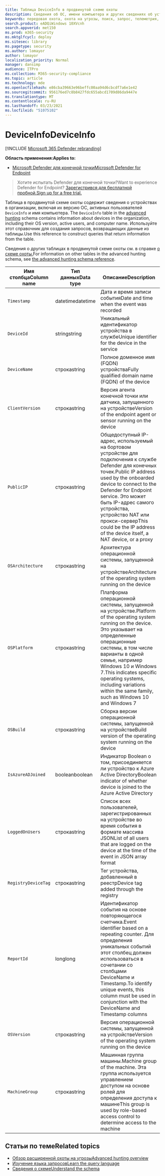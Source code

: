 ```yaml
---
title: Таблица DeviceInfo в продвинутой схеме охоты
description: Сведения об ОС, имени компьютера и других сведениях об устройстве в таблице DeviceInfo в продвинутой схеме охоты
keywords: передовая охота, охота на угрозы, поиск, запрос, телеметрия, справочная схема, кусто, таблица, столбец, тип данных, описание, deviceinfo, устройство, ОС, платформа, пользователи, DeviceInfo
search.product: eADQiWindows 10XVcnh
search.appverid: met150
ms.prod: m365-security
ms.mktglfcycl: deploy
ms.sitesec: library
ms.pagetype: security
ms.author: lomayor
author: lomayor
localization_priority: Normal
manager: dansimp
audience: ITPro
ms.collection: M365-security-compliance
ms.topic: article
ms.technology: mde
ms.openlocfilehash: e86cba39663e96beffc00aa94d6cbcdf7a6e1e42
ms.sourcegitcommit: 956176ed7c8b8427fdc655abcd1709d86da9447e
ms.translationtype: MT
ms.contentlocale: ru-RU
ms.lasthandoff: 03/23/2021
ms.locfileid: "51075102"
---
```

# <a name="deviceinfo"></a><span data-ttu-id="e0aef-104">DeviceInfo</span><span class="sxs-lookup"><span data-stu-id="e0aef-104">DeviceInfo</span></span>

[!INCLUDE [Microsoft 365 Defender rebranding](../../includes/microsoft-defender.md)]

<span data-ttu-id="e0aef-105">**Область применения:**</span><span class="sxs-lookup"><span data-stu-id="e0aef-105">**Applies to:**</span></span>
- [<span data-ttu-id="e0aef-106">Microsoft Defender для конечной точки</span><span class="sxs-lookup"><span data-stu-id="e0aef-106">Microsoft Defender for Endpoint</span></span>](https://go.microsoft.com/fwlink/p/?linkid=2154037)


><span data-ttu-id="e0aef-107">Хотите испытать Defender для конечной точки?</span><span class="sxs-lookup"><span data-stu-id="e0aef-107">Want to experience Defender for Endpoint?</span></span> [<span data-ttu-id="e0aef-108">Зарегистрився для бесплатной пробной.</span><span class="sxs-lookup"><span data-stu-id="e0aef-108">Sign up for a free trial.</span></span>](https://www.microsoft.com/microsoft-365/windows/microsoft-defender-atp?ocid=docs-wdatp-advancedhuntingref-abovefoldlink)

<span data-ttu-id="e0aef-109">Таблица в продвинутой схеме охоты содержит сведения о устройствах в организации, включая их версию ОС, активных пользователей `DeviceInfo` и имя компьютера. [](advanced-hunting-overview.md)</span><span class="sxs-lookup"><span data-stu-id="e0aef-109">The `DeviceInfo` table in the [advanced hunting](advanced-hunting-overview.md) schema contains information about devices in the organization, including their OS version, active users, and computer name.</span></span> <span data-ttu-id="e0aef-110">Используйте этот справочник для создания запросов, возвращающих данные из таблицы.</span><span class="sxs-lookup"><span data-stu-id="e0aef-110">Use this reference to construct queries that return information from the table.</span></span>

<span data-ttu-id="e0aef-111">Сведения о других таблицах в продвинутой схеме охоты см. в справке [о схеме охоты.](advanced-hunting-schema-reference.md)</span><span class="sxs-lookup"><span data-stu-id="e0aef-111">For information on other tables in the advanced hunting schema, see [the advanced hunting schema reference](advanced-hunting-schema-reference.md).</span></span>

| <span data-ttu-id="e0aef-112">Имя столбца</span><span class="sxs-lookup"><span data-stu-id="e0aef-112">Column name</span></span> | <span data-ttu-id="e0aef-113">Тип данных</span><span class="sxs-lookup"><span data-stu-id="e0aef-113">Data type</span></span> | <span data-ttu-id="e0aef-114">Описание</span><span class="sxs-lookup"><span data-stu-id="e0aef-114">Description</span></span> |
|-------------|-----------|-------------|
| `Timestamp` | <span data-ttu-id="e0aef-115">datetime</span><span class="sxs-lookup"><span data-stu-id="e0aef-115">datetime</span></span> | <span data-ttu-id="e0aef-116">Дата и время записи события</span><span class="sxs-lookup"><span data-stu-id="e0aef-116">Date and time when the event was recorded</span></span> |
| `DeviceId` | <span data-ttu-id="e0aef-117">string</span><span class="sxs-lookup"><span data-stu-id="e0aef-117">string</span></span> | <span data-ttu-id="e0aef-118">Уникальный идентификатор устройства в службе</span><span class="sxs-lookup"><span data-stu-id="e0aef-118">Unique identifier for the device in the service</span></span> |
| `DeviceName` | <span data-ttu-id="e0aef-119">строка</span><span class="sxs-lookup"><span data-stu-id="e0aef-119">string</span></span> | <span data-ttu-id="e0aef-120">Полное доменное имя (FQDN) устройства</span><span class="sxs-lookup"><span data-stu-id="e0aef-120">Fully qualified domain name (FQDN) of the device</span></span> |
| `ClientVersion` | <span data-ttu-id="e0aef-121">строка</span><span class="sxs-lookup"><span data-stu-id="e0aef-121">string</span></span> | <span data-ttu-id="e0aef-122">Версия агента конечной точки или датчика, запущенного на устройстве</span><span class="sxs-lookup"><span data-stu-id="e0aef-122">Version of the endpoint agent or sensor running on the device</span></span> |
| `PublicIP` | <span data-ttu-id="e0aef-123">строка</span><span class="sxs-lookup"><span data-stu-id="e0aef-123">string</span></span> | <span data-ttu-id="e0aef-124">Общедоступный IP-адрес, используемый на бортовом устройстве для подключения к службе Defender для конечных точек.</span><span class="sxs-lookup"><span data-stu-id="e0aef-124">Public IP address used by the onboarded device to connect to the Defender for Endpoint service.</span></span> <span data-ttu-id="e0aef-125">Это может быть IP-адрес самого устройства, устройство NAT или прокси-сервер</span><span class="sxs-lookup"><span data-stu-id="e0aef-125">This could be the IP address of the device itself, a NAT device, or a proxy</span></span> |
| `OSArchitecture` | <span data-ttu-id="e0aef-126">строка</span><span class="sxs-lookup"><span data-stu-id="e0aef-126">string</span></span> | <span data-ttu-id="e0aef-127">Архитектура операционной системы, запущенной на устройстве</span><span class="sxs-lookup"><span data-stu-id="e0aef-127">Architecture of the operating system running on the device</span></span> |
| `OSPlatform` | <span data-ttu-id="e0aef-128">строка</span><span class="sxs-lookup"><span data-stu-id="e0aef-128">string</span></span> | <span data-ttu-id="e0aef-129">Платформа операционной системы, запущенной на устройстве.</span><span class="sxs-lookup"><span data-stu-id="e0aef-129">Platform of the operating system running on the device.</span></span> <span data-ttu-id="e0aef-130">Это указывает на определенные операционные системы, в том числе варианты в одной семье, например Windows 10 и Windows 7.</span><span class="sxs-lookup"><span data-stu-id="e0aef-130">This indicates specific operating systems, including variations within the same family, such as Windows 10 and Windows 7</span></span> |
| `OSBuild` | <span data-ttu-id="e0aef-131">строка</span><span class="sxs-lookup"><span data-stu-id="e0aef-131">string</span></span> | <span data-ttu-id="e0aef-132">Сборка версии операционной системы, запущенной на устройстве</span><span class="sxs-lookup"><span data-stu-id="e0aef-132">Build version of the operating system running on the device</span></span> |
| `IsAzureADJoined` | <span data-ttu-id="e0aef-133">boolean</span><span class="sxs-lookup"><span data-stu-id="e0aef-133">boolean</span></span> | <span data-ttu-id="e0aef-134">Индикатор Boolean о том, присоединяется ли устройство к Azure Active Directory</span><span class="sxs-lookup"><span data-stu-id="e0aef-134">Boolean indicator of whether device is joined to the Azure Active Directory</span></span> |
| `LoggedOnUsers` | <span data-ttu-id="e0aef-135">строка</span><span class="sxs-lookup"><span data-stu-id="e0aef-135">string</span></span> | <span data-ttu-id="e0aef-136">Список всех пользователей, зарегистрированных на устройстве во время события в формате массива JSON</span><span class="sxs-lookup"><span data-stu-id="e0aef-136">List of all users that are logged on the device at the time of the event in JSON array format</span></span> |
| `RegistryDeviceTag` | <span data-ttu-id="e0aef-137">строка</span><span class="sxs-lookup"><span data-stu-id="e0aef-137">string</span></span> | <span data-ttu-id="e0aef-138">Тег устройства, добавленный в реестр</span><span class="sxs-lookup"><span data-stu-id="e0aef-138">Device tag added through the registry</span></span> |
| `ReportId` | <span data-ttu-id="e0aef-139">long</span><span class="sxs-lookup"><span data-stu-id="e0aef-139">long</span></span> | <span data-ttu-id="e0aef-140">Идентификатор события на основе повторяющегося счетчика.</span><span class="sxs-lookup"><span data-stu-id="e0aef-140">Event identifier based on a repeating counter.</span></span> <span data-ttu-id="e0aef-141">Для определения уникальных событий этот столбец должен использоваться в сочетании со столбцами DeviceName и Timestamp.</span><span class="sxs-lookup"><span data-stu-id="e0aef-141">To identify unique events, this column must be used in conjunction with the DeviceName and Timestamp columns</span></span> |
| `OSVersion` | <span data-ttu-id="e0aef-142">строка</span><span class="sxs-lookup"><span data-stu-id="e0aef-142">string</span></span> | <span data-ttu-id="e0aef-143">Версия операционной системы, запущенной на устройстве</span><span class="sxs-lookup"><span data-stu-id="e0aef-143">Version of the operating system running on the device</span></span> |
| `MachineGroup` | <span data-ttu-id="e0aef-144">строка</span><span class="sxs-lookup"><span data-stu-id="e0aef-144">string</span></span> | <span data-ttu-id="e0aef-145">Машинная группа машины.</span><span class="sxs-lookup"><span data-stu-id="e0aef-145">Machine group of the machine.</span></span> <span data-ttu-id="e0aef-146">Эта группа используется управлением доступом на основе ролей для определения доступа к машине</span><span class="sxs-lookup"><span data-stu-id="e0aef-146">This group is used by role-based access control to determine access to the machine</span></span> |

## <a name="related-topics"></a><span data-ttu-id="e0aef-147">Статьи по теме</span><span class="sxs-lookup"><span data-stu-id="e0aef-147">Related topics</span></span>
- [<span data-ttu-id="e0aef-148">Обзор расширенной охоты на угрозы</span><span class="sxs-lookup"><span data-stu-id="e0aef-148">Advanced hunting overview</span></span>](advanced-hunting-overview.md)
- [<span data-ttu-id="e0aef-149">Изучение языка запросов</span><span class="sxs-lookup"><span data-stu-id="e0aef-149">Learn the query language</span></span>](advanced-hunting-query-language.md)
- [<span data-ttu-id="e0aef-150">Сведения о схеме</span><span class="sxs-lookup"><span data-stu-id="e0aef-150">Understand the schema</span></span>](advanced-hunting-schema-reference.md)
